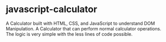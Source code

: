 # javascript-calculator
A Calculator built with HTML, CSS, and JavaScript to understand DOM Manipulation.
A Calculator that can perform normal calculator operations.
The logic is very simple with the less lines of code possible. 

